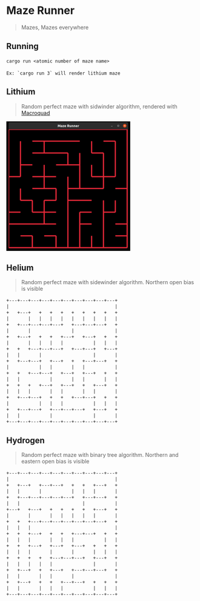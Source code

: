 # Maze Runner

> Mazes, Mazes everywhere

## Running

```
cargo run <atomic number of maze name>

Ex: `cargo run 3` will render lithium maze
```


## Lithium

> Random perfect maze with sidwinder algorithm, rendered with [Macroquad](https://macroquad.rs/) 

![lithium](mazes/lithium.png?raw=true  "lithium")

## Helium

> Random perfect maze with sidewinder algorithm. Northern open bias is visible 

```
+---+---+---+---+---+---+---+---+---+---+
|                                       |
+   +---+   +   +   +   +   +   +   +   +
|       |   |   |   |   |   |   |   |   |
+   +---+---+---+---+   +---+---+---+   +
|       |               |               |
+   +---+   +   +   +---+   +---+   +   +
|       |   |   |   |           |   |   |
+   +   +---+---+---+   +---+---+   +---+
|   |       |                   |       |
+   +---+---+   +---+   +   +---+---+   +
|           |   |       |   |           |
+   +   +---+---+   +---+   +---+   +   +
|   |           |       |   |       |   |
+   +   +   +---+   +---+   +   +---+   +
|   |   |       |   |       |   |       |
+   +---+---+   +   +   +---+---+   +   +
|           |   |   |           |   |   |
+   +---+---+   +---+---+---+   +---+   +
|   |           |               |       |
+---+---+---+---+---+---+---+---+---+---+
```


## Hydrogen

> Random perfect maze with binary tree algorithm. Northern and eastern open bias is visible 

```
+---+---+---+---+---+---+---+---+---+---+
|                                       |
+   +---+   +---+---+   +   +   +---+   +
|   |       |           |   |   |       |
+   +---+---+---+---+---+   +---+---+   +
|   |                       |           |
+---+   +---+   +   +   +   +   +---+   +
|       |       |   |   |   |   |       |
+   +   +---+---+---+---+---+---+---+   +
|   |   |                               |
+   +   +---+   +   +   +---+---+   +   +
|   |   |       |   |   |           |   |
+   +   +---+   +---+   +---+   +   +   +
|   |   |       |       |       |   |   |
+   +   +   +   +---+---+---+   +---+   +
|   |   |   |   |               |       |
+   +---+   +   +---+   +---+---+---+   +
|   |       |   |       |               |
+   +---+   +   +   +---+---+   +   +   +
|   |       |   |   |           |   |   |
+---+---+---+---+---+---+---+---+---+---+
```